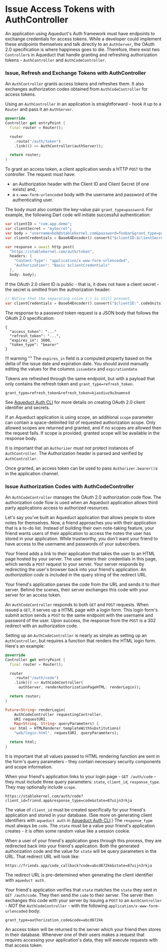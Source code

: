 # Issue Access Tokens with AuthController

An application using Aqueduct's Auth framework must have endpoints to exchange credentials for access tokens. While a developer could implement these endpoints themselves and talk directly to an `AuthServer`, the OAuth 2.0 specification is where happiness goes to die. Therefore, there exist two `Controller`s in Aqueduct that handle granting and refreshing authorization tokens - `AuthController` and `AuthCodeController`.

### Issue, Refresh and Exchange Tokens with AuthController

An `AuthController` grants access tokens and refreshes them. It also exchanges authorization codes obtained from `AuthCodeController` for access tokens.

Using an `AuthController` in an application is straightforward - hook it up to a `Router` and pass it an `AuthServer`.

```dart
@override
Controller get entryPoint {
  final router = Router();

  router
    .route("/auth/token")
    .link(() => AuthController(authServer));

  return router;
}
```

To grant an access token, a client application sends a HTTP `POST` to the controller. The request must have:

- an Authorization header with the Client ID and Client Secret (if one exists) and,
- a `x-www-form-urlencoded` body with the username and password of the authenticating user.

The body must also contain the key-value pair `grant_type=password`. For example, the following Dart code will initiate successful authentication:

```dart
var clientID = "com.app.demo";
var clientSecret = "mySecret";
var body = "username=bob@stablekernel.com&password=foobar&grant_type=password";
var clientCredentials = Base64Encoder().convert("$clientID:$clientSecret".codeUnits);

var response = await http.post(
  "https://stablekernel.com/auth/token",
  headers: {
    "Content-Type": "application/x-www-form-urlencoded",
    "Authorization": "Basic $clientCredentials"
  },
  body: body);
```

If the OAuth 2.0 client ID is public - that is, it does not have a client secret - the secret is omitted from the authorization header:

```dart
// Notice that the separating colon (:) is still present.
var clientCredentials = Base64Encoder().convert("$clientID:".codeUnits);
```

The response to a password token request is a JSON body that follows the OAuth 2.0 specification:

```
{
  "access_token": "..."
  "refresh_token": "...",
  "expires_in": 3600,
  "token_type": "bearer"
}
```


!!! warning ""
    The `expires_in` field is a computed property based on the delta of the issue date and expiration date. You should avoid manually editing the values for the columns `issuedate` and `expirationdate`

Tokens are refreshed through the same endpoint, but with a payload that only contains the refresh token and `grant_type=refresh_token`.

```
grant_type=refresh_token&refresh_token=kjasdiuz9u3namnsd
```


See [Aqueduct Auth CLI](cli.md) for more details on creating OAuth 2.0 client identifier and secrets.

If an Aqueduct application is using scope, an additional `scope` parameter can contain a space-delimited list of requested authorization scope. Only allowed scopes are returned and granted, and if no scopes are allowed then the request fails. If scope is provided, granted scope will be available in the response body.

It is important that an `Authorizer` *must not* protect instances of `AuthController`. The Authorization header is parsed and verified by `AuthController`.

Once granted, an access token can be used to pass `Authorizer.bearer()`s in the application channel.

### Issue Authorization Codes with AuthCodeController

An `AuthCodeController` manages the OAuth 2.0 authorization code flow. The authorization code flow is used when an Aqueduct application allows third party applications access to authorized resources.

Let's say you've built an Aqueduct application that allows people to store notes for themselves. Now, a friend approaches you with their application that is a to-do list. Instead of building their own note-taking feature, your friend wants users of their application to access the notes the user has stored in your application. While trustworthy, you don't want your friend to have access to the username and passwords of your subscribers.

Your friend adds a link to their application that takes the user to an HTML page hosted by your server. The user enters their credentials in this page, which sends a `POST` request to your server. Your server responds by redirecting the user's browser back into your friend's application. An *authorization code* is included in the query string of the redirect URL.

Your friend's application parses the code from the URL and sends it to *their* server. Behind the scenes, their server exchanges this code with your server for an access token.

An `AuthCodeController` responds to both `GET` and `POST` requests. When issued a `GET`, it serves up a HTML page with a login form. This login form's submit action sends a `POST` to the same endpoint with the username and password of the user. Upon success, the response from the `POST` is a 302 redirect with an authorization code.

Setting up an `AuthCodeController` is nearly as simple as setting up an `AuthController`, but requires a function that renders the HTML login form. Here's an example:

```dart
@override
Controller get entryPoint {
  final router = Router();

  router
    .route("/auth/code")
    .link(() => AuthCodeController(
      authServer, renderAuthorizationPageHTML: renderLogin));

  return router;
}

Future<String> renderLogin(
    AuthCodeController requestingController,
    URI requestURI,
    Map<String, String> queryParameters) {
  var html = HTMLRenderer.templateWithSubstitutions(
    "web/login.html", requestURI, queryParameters);

  return html;
}
```

It is important that all values passed to HTML rendering function are sent in the form's query parameters - they contain necessary security components and scope information.

When your friend's application links to your login page - `GET /auth/code` - they must include three query parameters: `state`, `client_id`, `response_type`. They may optionally include `scope`.

```
https://stablekernel.com/auth/code?client_id=friend.app&response_type=code&state=87uijn3rkja
```

The value of `client_id` must be created specifically for your friend's application and stored in your database. (See more on generating client identifiers with `aqueduct auth` in [Aqueduct Auth CLI](cli.md).) The `response_type` must always be `code`. The `state` must be a value your friend's application creates - it is often some random value like a session cookie.

When a user of your friend's application goes through this process, they are redirected back into your friend's application. Both the generated authorization code and the value for `state` will be query parameters in the URL. That redirect URL will look like:

```
https://friends.app/code_callback?code=abcd672kk&state=87uijn3rkja
```

The redirect URL is pre-determined when generating the client identifier with `aqueduct auth`.

Your friend's application verifies that `state` matches the `state` they sent in `GET /auth/code`. They then send the `code` to their server. The server then exchanges this code with your server by issuing a `POST` to an `AuthController` - *NOT* the `AuthCodeController` - with the following `application/x-www-form-urlencoded` body:

```
grant_type=authorization_code&code=abcd672kk
```

An access token will be returned to the server which your friend then stores in their database. Whenever one of their users makes a request that requires accessing your application's data, they will execute requests with that access token.
